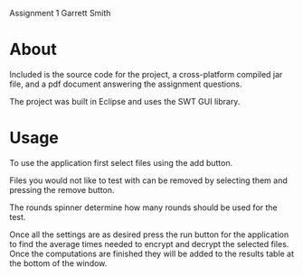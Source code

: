 Assignment 1
Garrett Smith

About
=====

Included is the source code for the project, a cross-platform compiled jar file,
and a pdf document answering the assignment questions.

The project was built in Eclipse and uses the SWT GUI library.

Usage
=====

To use the application first select files using the add button.

Files you would not like to test with can be removed by selecting them and
pressing the remove button.

The rounds spinner determine how many rounds should be used for the test.

Once all the settings are as desired press the run button for the application to
find the average times needed to encrypt and decrypt the selected files. Once
the computations are finished they will be added to the results table at the
bottom of the window.